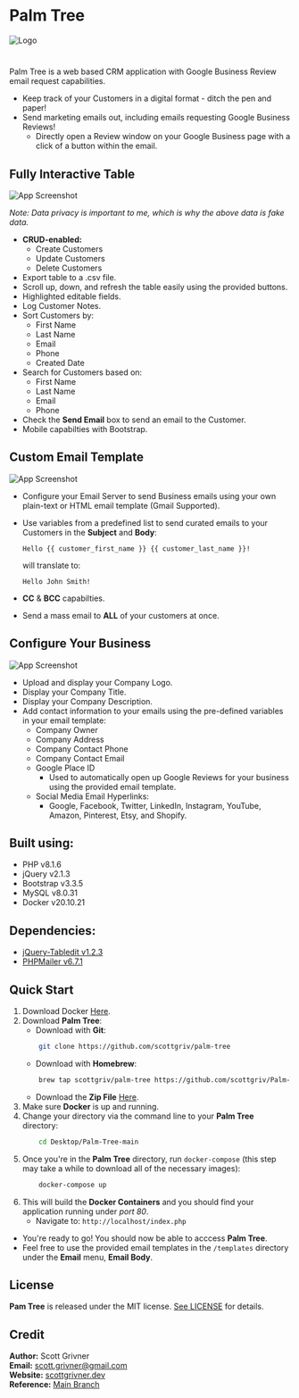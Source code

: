 # Palm Tree
![Logo](https://imgur.com/J7ApAiV.png)
#

Palm Tree is a web based CRM application with Google Business Review email request capabilities.

 * Keep track of your Customers in a digital format - ditch the pen and paper!
 * Send marketing emails out, including emails requesting Google Business Reviews!
    * Directly open a Review window on your Google Business page with a click of a button within the email.

## Fully Interactive Table

![App Screenshot](https://imgur.com/ec4MeEY.jpg)

*Note: Data privacy is important to me, which is why the above data is fake data.*

* **CRUD-enabled:**
    * Create Customers
    * Update Customers
    * Delete Customers
* Export table to a .csv file.
* Scroll up, down, and refresh the table easily using the provided buttons.
* Highlighted editable fields.
* Log Customer Notes.
* Sort Customers by:
    * First Name
    * Last Name
    * Email
    * Phone
    * Created Date
* Search for Customers based on:
    * First Name
    * Last Name
    * Email
    * Phone
* Check the **Send Email** box to send an email to the Customer.
* Mobile capabilties with Bootstrap.

## Custom Email Template

![App Screenshot](https://imgur.com/BifS2gK.jpg)

* Configure your Email Server to send Business emails using your own plain-text or HTML email template (Gmail Supported).
* Use variables from a predefined list to send curated emails to your Customers in the **Subject** and **Body**:

    ``Hello {{ customer_first_name }} {{ customer_last_name }}!``

    will translate to:

    ``Hello John Smith!``

* **CC** & **BCC** capabilties.
* Send a mass email to **ALL** of your customers at once.

## Configure Your Business

![App Screenshot](https://imgur.com/2TbykTe.jpg)

* Upload and display your Company Logo.
* Display your Company Title.
* Display your Company Description.
* Add contact information to your emails using the pre-defined variables in your email template:
    * Company Owner
    * Company Address
    * Company Contact Phone
    * Company Contact Email
    * Google Place ID
        * Used to automatically open up Google Reviews for your business using the provided email template.
    * Social Media Email Hyperlinks:
        * Google, Facebook, Twitter, LinkedIn, Instagram, YouTube, Amazon, Pinterest, Etsy, and Shopify.

## Built using: 
* PHP v8.1.6
* jQuery v2.1.3 
* Bootstrap v3.3.5
* MySQL v8.0.31
* Docker v20.10.21

## Dependencies: 

* [jQuery-Tabledit v1.2.3](https://github.com/markcell/jquery-tabledit)
* [PHPMailer v6.7.1](https://github.com/PHPMailer/PHPMailer/tree/5.2-stable)

## Quick Start
1. Download Docker [Here](https://docs.docker.com/get-docker/).
2. Download **Palm Tree**:
    - Download with **Git**:
    ```bash
        git clone https://github.com/scottgriv/palm-tree
    ```
    - Download with **Homebrew**:
    ```bash
        brew tap scottgriv/palm-tree https://github.com/scottgriv/Palm-Tree
    ```
    - Download the **Zip File** [Here](https://github.com/scottgriv/Palm-Tree/archive/refs/heads/main.zip).
3. Make sure **Docker** is up and running.
4. Change your directory via the command line to your **Palm Tree** directory:
    ```bash
        cd Desktop/Palm-Tree-main
    ```
5. Once you're in the **Palm Tree** directory, run ```docker-compose``` (this step may take a while to download all of the necessary images):
    ```bash
        docker-compose up
    ```
6. This will build the **Docker Containers** and you should find your application running under *port 80*.
    - Navigate to: ```http://localhost/index.php```

* You're ready to go! You should now be able to acccess **Palm Tree**.
* Feel free to use the provided email templates in the ``/templates`` directory under the **Email** menu, **Email Body**.

## License
**Pam Tree** is released under the MIT license. [See LICENSE](https://github.com/scottgriv/Palm-Tree/blob/main/LICENSE) for details.

## Credit
**Author:** Scott Grivner <br>
**Email:** scott.grivner@gmail.com <br>
**Website:** [scottgrivner.dev](https://www.scottgriv.dev) <br>
**Reference:** [Main Branch](https://github.com/scottgriv/Palm-Tree)
